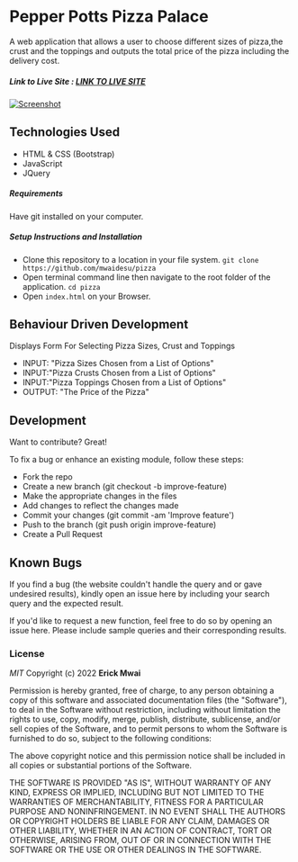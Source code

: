 # Pepper Potts Pizza Palace

A web application that allows a user to choose different sizes of pizza,the crust and the toppings and outputs the total price of the pizza including the delivery cost.

##### Link to Live Site : [LINK TO LIVE SITE](https://mwaidesu.github.io/pizza/)

[![Screenshot](https://i.postimg.cc/PxrgP5TV/pepper-pizza.png)](https://postimg.cc/R3ysY93w)


## Technologies Used

- HTML & CSS (Bootstrap)
- JavaScript
- JQuery

##### Requirements

Have git installed on your computer.

##### Setup Instructions and Installation

- Clone this repository to a location in your file system. `git clone https://github.com/mwaidesu/pizza`
- Open terminal command line then navigate to the root folder of the application. `cd pizza`
- Open `index.html` on your Browser.


## Behaviour Driven Development

 Displays Form For Selecting Pizza Sizes, Crust and Toppings
   - INPUT: "Pizza Sizes Chosen from a List of Options"
   - INPUT:"Pizza Crusts Chosen from a List of Options"
   - INPUT:"Pizza Toppings Chosen from a List of Options"
   - OUTPUT: "The Price of the Pizza"

## Development

Want to contribute? Great!

To fix a bug or enhance an existing module, follow these steps:
- Fork the repo
- Create a new branch (git checkout -b improve-feature)
- Make the appropriate changes in the files
- Add changes to reflect the changes made
- Commit your changes (git commit -am 'Improve feature')
- Push to the branch (git push origin improve-feature)
- Create a Pull Request


## Known Bugs

If you find a bug (the website couldn't handle the query and or gave undesired results), kindly open an issue here by including your search query and the expected result.

If you'd like to request a new function, feel free to do so by opening an issue here. Please include sample queries and their corresponding results.


### License

*MIT*
Copyright (c) 2022 **Erick Mwai**

Permission is hereby granted, free of charge, to any person obtaining a copy of this software and associated documentation files (the "Software"), to deal in the Software without restriction, including without limitation the rights to use, copy, modify, merge, publish, distribute, sublicense, and/or sell copies of the Software, and to permit persons to whom the Software is furnished to do so, subject to the following conditions:

The above copyright notice and this permission notice shall be included in all copies or substantial portions of the Software.

THE SOFTWARE IS PROVIDED "AS IS", WITHOUT WARRANTY OF ANY KIND, EXPRESS OR IMPLIED, INCLUDING BUT NOT LIMITED TO THE WARRANTIES OF MERCHANTABILITY, FITNESS FOR A PARTICULAR PURPOSE AND NONINFRINGEMENT. IN NO EVENT SHALL THE AUTHORS OR COPYRIGHT HOLDERS BE LIABLE FOR ANY CLAIM, DAMAGES OR OTHER LIABILITY, WHETHER IN AN ACTION OF CONTRACT, TORT OR OTHERWISE, ARISING FROM, OUT OF OR IN CONNECTION WITH THE SOFTWARE OR THE USE OR OTHER DEALINGS IN THE SOFTWARE.
